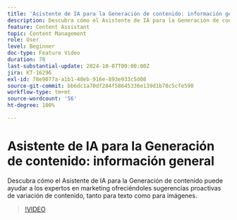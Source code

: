 ```yaml
---
title: 'Asistente de IA para la Generación de contenido: información general'
description: Descubra cómo el Asistente de IA para la Generación de contenido puede ayudar a los expertos en marketing ofreciéndoles sugerencias proactivas de variación de contenido, tanto para texto como para imágenes.
feature: Content Assistant
topic: Content Management
role: User
level: Beginner
doc-type: Feature Video
duration: 78
last-substantial-update: 2024-10-07T00:00:00Z
jira: KT-16296
exl-id: 78e9077a-a1b1-40eb-916e-893e933c5d08
source-git-commit: bb6dc1a70df284f58645336e139d1b78c5cfe590
workflow-type: tm+mt
source-wordcount: '56'
ht-degree: 100%

---
```


# Asistente de IA para la Generación de contenido: información general

Descubra cómo el Asistente de IA para la Generación de contenido puede ayudar a los expertos en marketing ofreciéndoles sugerencias proactivas de variación de contenido, tanto para texto como para imágenes.

>[!VIDEO](https://video.tv.adobe.com/v/3432686/?learn=on)
